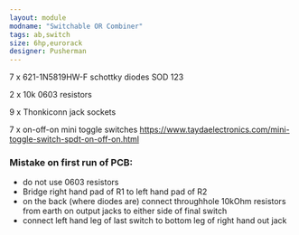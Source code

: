 ```yaml
---
layout: module
modname: "Switchable OR Combiner"
tags: ab,switch
size: 6hp,eurorack
designer: Pusherman
---
```


7 x 621-1N5819HW-F  schottky diodes SOD 123

2 x 10k 0603 resistors

9 x Thonkiconn jack sockets

7 x on-off-on mini toggle switches https://www.taydaelectronics.com/mini-toggle-switch-spdt-on-off-on.html


### Mistake on first run of PCB:

 - do not use 0603 resistors
 - Bridge right hand pad of R1 to left hand pad of R2
 - on the back (where diodes are) connect throughhole 10kOhm resistors from earth on output jacks to either side of final switch
 - connect left hand leg of last switch to bottom leg of right hand out jack